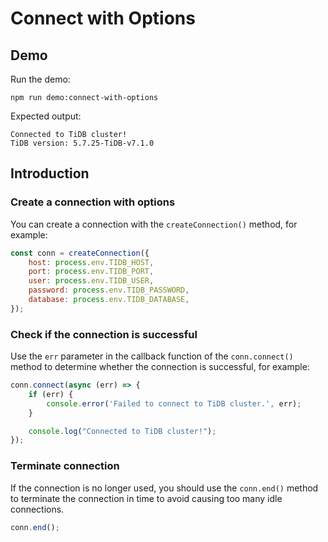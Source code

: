 # Connect with Options

## Demo

Run the demo:

```shell
npm run demo:connect-with-options
```

Expected output:

```
Connected to TiDB cluster!
TiDB version: 5.7.25-TiDB-v7.1.0
```

## Introduction

### Create a connection with options

You can create a connection with the `createConnection()` method, for example:

```javascript
const conn = createConnection({
    host: process.env.TIDB_HOST,
    port: process.env.TIDB_PORT,
    user: process.env.TIDB_USER,
    password: process.env.TIDB_PASSWORD,
    database: process.env.TIDB_DATABASE,
});
```

### Check if the connection is successful

Use the `err` parameter in the callback function of the `conn.connect()` method to determine whether the connection is successful, for example:

```javascript
conn.connect(async (err) => {
    if (err) {
        console.error('Failed to connect to TiDB cluster.', err);
    }

    console.log("Connected to TiDB cluster!");
});
```

### Terminate connection

If the connection is no longer used, you should use the `conn.end()` method to terminate the connection in time to avoid causing too many idle connections.
```javascript
conn.end();
```
